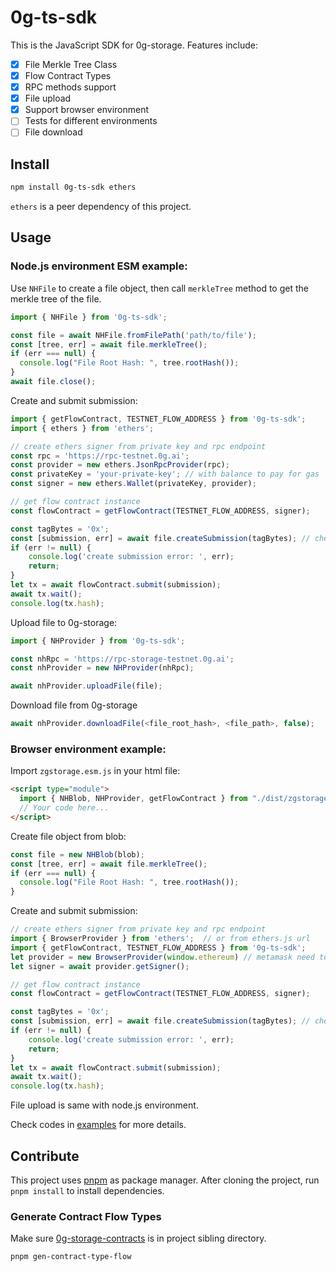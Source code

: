 # 0g-ts-sdk

This is the JavaScript SDK for 0g-storage. Features include:

- [x] File Merkle Tree Class
- [x] Flow Contract Types
- [x] RPC methods support
- [x] File upload
- [x] Support browser environment
- [ ] Tests for different environments
- [ ] File download

## Install

```sh
npm install 0g-ts-sdk ethers
```

`ethers` is a peer dependency of this project.

## Usage

### Node.js environment ESM example:

Use `NHFile` to create a file object, then call `merkleTree` method to get the merkle tree of the file.

```js
import { NHFile } from '0g-ts-sdk';

const file = await NHFile.fromFilePath('path/to/file');
const [tree, err] = await file.merkleTree();
if (err === null) {
  console.log("File Root Hash: ", tree.rootHash());
}
await file.close();
```

Create and submit submission:

```js
import { getFlowContract, TESTNET_FLOW_ADDRESS } from '0g-ts-sdk';
import { ethers } from 'ethers';

// create ethers signer from private key and rpc endpoint
const rpc = 'https://rpc-testnet.0g.ai';
const provider = new ethers.JsonRpcProvider(rpc);
const privateKey = 'your-private-key'; // with balance to pay for gas
const signer = new ethers.Wallet(privateKey, provider);

// get flow contract instance
const flowContract = getFlowContract(TESTNET_FLOW_ADDRESS, signer);

const tagBytes = '0x';
const [submission, err] = await file.createSubmission(tagBytes); // check previous example for file
if (err != null) {
    console.log('create submission error: ', err);
    return;
}
let tx = await flowContract.submit(submission);
await tx.wait();
console.log(tx.hash);
```

Upload file to 0g-storage:

```js
import { NHProvider } from '0g-ts-sdk';

const nhRpc = 'https://rpc-storage-testnet.0g.ai';
const nhProvider = new NHProvider(nhRpc);

await nhProvider.uploadFile(file);
```

Download file from 0g-storage

```js
await nhProvider.downloadFile(<file_root_hash>, <file_path>, false);
```

### Browser environment example:

Import `zgstorage.esm.js` in your html file:

```html
<script type="module">
  import { NHBlob, NHProvider, getFlowContract } from "./dist/zgstorage.esm.js";
  // Your code here...
</script>
```

Create file object from blob:

```js
const file = new NHBlob(blob);
const [tree, err] = await file.merkleTree();
if (err === null) {
  console.log("File Root Hash: ", tree.rootHash());
}
```

Create and submit submission:

```js
// create ethers signer from private key and rpc endpoint
import { BrowserProvider } from 'ethers';  // or from ethers.js url
import { getFlowContract, TESTNET_FLOW_ADDRESS } from '0g-ts-sdk';
let provider = new BrowserProvider(window.ethereum) // metamask need to be installed
let signer = await provider.getSigner();

// get flow contract instance
const flowContract = getFlowContract(TESTNET_FLOW_ADDRESS, signer);

const tagBytes = '0x';
const [submission, err] = await file.createSubmission(tagBytes); // check previous example for file
if (err != null) {
    console.log('create submission error: ', err);
    return;
}
let tx = await flowContract.submit(submission);
await tx.wait();
console.log(tx.hash);
```

File upload is same with node.js environment.

Check codes in [examples](./examples) for more details.

## Contribute

This project uses [pnpm](https://pnpm.js.org/) as package manager. After cloning the project, run `pnpm install` to install dependencies.

### Generate Contract Flow Types

Make sure [0g-storage-contracts](https://github.com/0glabs/0g-storage-contracts) is in project sibling directory.

```sh
pnpm gen-contract-type-flow
```
